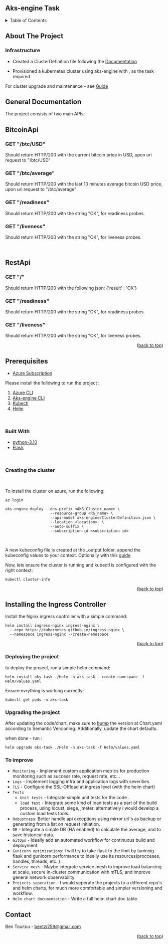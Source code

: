## Aks-engine Task
<!-- TABLE OF CONTENTS -->
<details>
  <summary>Table of Contents</summary>
  <ol>
    <li><a href="#about-the-project">About The Project</a></li>
    <li><a href="#general-documentation">General Documentation</a></li>
    <li><a href="#prerequisites">Prerequisites</a></li>
    <li><a href="#built-with">Built With</a></li>
    <li><a href="#creating-the-cluster">Creating the cluster</a></li>
    <li><a href="#deploying-the-project">Deploy the project</a></li>
    <li><a href="#to-improve">To improve</a></li>
    <li><a href="#contact">Contact</a></li>
  </ol>
</details>

## About The Project

### Infrastructure

* Created a ClusterDefinition file following the [Documentation](https://github.com/Azure/aks-engine/blob/master/docs/topics/clusterdefinitions.md)


* Provisioned a kubernetes cluster using aks-engine with  , as the task required

For cluster upgrade and maintenance - see [Guide](https://github.com/Azure/aks-engine/blob/master/docs/topics/upgrade.md)


## General Documentation

The project consists of two main APIs:

## BitcoinApi

### GET "/btc/USD"

Should return HTTP/200 with the current bitcoin price in USD, upon uri request to "/btc/USD"  

### GET "/btc/average"

Should return HTTP/200 with the last 10 minutes average bitcoin USD price, upon uri request to "/btc/average"  

### GET "/readiness"

Should return HTTP/200 with the string "OK", for readiness probes.

### GET "/liveness"

Should return HTTP/200 with the string "OK", for liveness probes.

<br/>

## RestApi

### GET "/"

Should return HTTP/200 with the following json: {'result' : 'OK'}

### GET "/readiness"

Should return HTTP/200 with the string "OK", for readiness probes.

### GET "/liveness"

Should return HTTP/200 with the string "OK", for liveness probes.

<p align="right">(<a href="#top">back to top</a>)</p>

## Prerequisites

* [Azure Subscription](https://azure.microsoft.com/en-us/)

Please install the following to run the project :

1. [Azure CLI](https://docs.microsoft.com/en-us/cli/azure/install-azure-cli)
2. [Aks-engine CLI](https://github.com/Azure/aks-engine/blob/master/docs/tutorials/quickstart.md#install-the-aks-engine-command-line-tool)
3. [Kubectl](https://kubernetes.io/docs/tasks/tools/)
4. [Helm](https://helm.sh/docs/intro/install/)

<br/>

### Built With

* [python-3.10](https://python.org/)
* [Flask](https://flask.palletsprojects.com/en/2.1.x/quickstart/)

<br/>

### Creating the cluster

<br/>

To install the cluster on azure, run the following:
```console
az login
```
```console
aks-engine deploy --dns-prefix <AKS_Cluster_name> \
                    --resource-group <RG_name> \
                    --api-model aks-engine/ClusterDefinition.json \
                    --location <location>  \
                    --auto-suffix \ 
                    --subscription-id <subscription id>
```

<br/>

A new kubeconfig file is created at the _output folder, append the kubeconfig values to your context.
Optionally with this [guide](https://medium.com/@jacobtomlinson/how-to-merge-kubernetes-kubectl-config-files-737b61bd517d)



Now, lets ensure the cluster is running and kubectl is configured with the right context:

```console
kubectl cluster-info
```

<p align="right">(<a href="#top">back to top</a>)</p>

## Installing the Ingress Controller

Install the Nginx ingress controller with a simple command:

```console
helm install ingress-nginx ingress-nginx \
  --repo https://kubernetes.github.io/ingress-nginx \
  --namespace ingress-nginx --create-namespace
```

<p align="right">(<a href="#top">back to top</a>)</p>

### Deploying the project

to deploy the project, run a simple helm command:

```console
helm install aks-task ./Helm -n aks-task --create-namespace -f Helm/values.yaml 
```

Ensure evrything is working currectly:

```console
kubectl get pods -n aks-task
```

### Upgrading the project

After updating the code/chart, make sure to [bump](https://medium.com/@AlaaAttya/semantic-versioning-using-bumpversion-5eae02b7087f) the version at Chart.yaml according to Semantic Versioning. 
Additionally, update the chart defaults.

when done - run :

```console
helm upgrade aks-task ./Helm -n aks-task -f Helm/values.yaml 
```

### To improve
* `Monitoring` - Implement custom application metrics for production monitoring such as success rate, request rate, etc...
* `Logs` - Implement logging infra and application logs with severities.
* `TLS` - Configure the SSL-Offload at ingress level (with the helm chart)
* `Tests`
  * `Unit tests` - Integrate simple unit tests for the code .
  * `load test` - Integrate some kind of load tests as a part of the build process, using locust, siege, jmeter. alternatively i would develop a custom load tests tools.
* `Robustness`: Better handle api exceptions using mirror url's as backup or generating from a list on request initiation.
* `DB` - Integrate a simple DB (HA enabled) to calculate the average, and to save historical data.
* `GitOps` - Ideally add an automated workflow for continuous build and deployment.
* `Gunicorn optimizations`: I will try to take flask to the limit by tuninnig flask and gunicorn performance to ideally use its resources(procceses, handles, threads, etc..).  
* `Service mesh` - Maybe integrate service mesh to improve load balancing at scale, secure in-cluster communication with mTLS, and improve general network observability.
* `Projects seperation` - I would seperate the projects to a different repo's and helm charts, for much more comfortable and simpler versioning and workflow.
* `Helm chart documentation` - Write a full helm chart doc table. 

## Contact

Ben Touitou - bentzi259@gmail.com


<p align="right">(<a href="#top">back to top</a>)</p>


